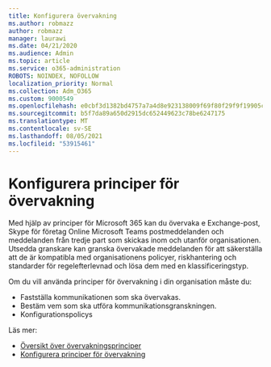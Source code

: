 ```yaml
---
title: Konfigurera övervakning
ms.author: robmazz
author: robmazz
manager: laurawi
ms.date: 04/21/2020
ms.audience: Admin
ms.topic: article
ms.service: o365-administration
ROBOTS: NOINDEX, NOFOLLOW
localization_priority: Normal
ms.collection: Adm_O365
ms.custom: 9000549
ms.openlocfilehash: e0cbf3d1382bd4757a7a4d8e923138009f69f80f29f9f19905c88ea37ac1f0cd
ms.sourcegitcommit: b5f7da89a650d2915dc652449623c78be6247175
ms.translationtype: MT
ms.contentlocale: sv-SE
ms.lasthandoff: 08/05/2021
ms.locfileid: "53915461"
---
```

# <a name="configure-supervision-policies"></a>Konfigurera principer för övervakning

Med hjälp av principer för Microsoft 365 kan du övervaka e Exchange-post, Skype för företag Online Microsoft Teams postmeddelanden och meddelanden från tredje part som skickas inom och utanför organisationen. Utsedda granskare kan granska övervakade meddelanden för att säkerställa att de är kompatibla med organisationens policyer, riskhantering och standarder för regelefterlevnad och lösa dem med en klassificeringstyp.

Om du vill använda principer för övervakning i din organisation måste du:

- Fastställa kommunikationen som ska övervakas.
- Bestäm vem som ska utföra kommunikationsgranskningen.
- Konfigurationspolicys

Läs mer:

- [Översikt över övervakningsprinciper](https://docs.microsoft.com/microsoft-365/compliance/supervision-policies)
- [Konfigurera principer för övervakning](https://docs.microsoft.com/microsoft-365/compliance/configure-supervision-policies)
